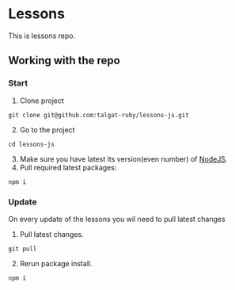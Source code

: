 # Lessons

This is lessons repo.

## Working with the repo

### Start

1. Clone project

```shell
git clone git@github.com:talgat-ruby/lessons-js.git
```

2. Go to the project

```shell
cd lessons-js
```

3. Make sure you have latest lts version(even number) of [NodeJS](https://nodejs.org/en).
4. Pull required latest packages:

```shell
npm i
```

### Update

On every update of the lessons you wil need to pull latest changes

1. Pull latest changes.

```shell
git pull
```

2. Rerun package install.

```shell
npm i
```
